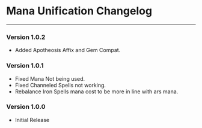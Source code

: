 # Mana Unification Changelog
<hr>

### Version 1.0.2
- Added Apotheosis Affix and Gem Compat.

### Version 1.0.1
- Fixed Mana Not being used.
- Fixed Channeled Spells not working.
- Rebalance Iron Spells mana cost to be more in line with ars mana.

### Version 1.0.0
- Initial Release